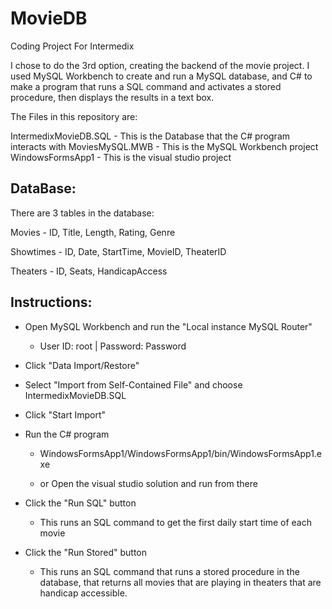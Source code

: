 # MovieDB
Coding Project For Intermedix

I chose to do the 3rd option, creating the backend of the movie project.  I used MySQL Workbench to create and run a MySQL database, and C# to make a program that runs a SQL command and activates a stored procedure, then displays the results in a text box.

The Files in this repository are:

IntermedixMovieDB.SQL - This is the Database that the C# program interacts with
MoviesMySQL.MWB - This is the MySQL Workbench project
WindowsFormsApp1 - This is the visual studio project

DataBase:
------

There are 3 tables in the database:

Movies - ID, Title, Length, Rating, Genre

Showtimes - ID, Date, StartTime, MovieID, TheaterID

Theaters - ID, Seats, HandicapAccess

Instructions:
---------

- Open MySQL Workbench and run the "Local instance MySQL Router"

   - User ID: root | Password: Password
    
- Click "Data Import/Restore"

- Select "Import from Self-Contained File" and choose IntermedixMovieDB.SQL

- Click "Start Import"

- Run the C# program

   - WindowsFormsApp1/WindowsFormsApp1/bin/WindowsFormsApp1.exe
    
   - or Open the visual studio solution and run from there
    
- Click the "Run SQL" button 

   - This runs an SQL command to get the first daily start time of each movie
    
- Click the "Run Stored" button

   - This runs an SQL command that runs a stored procedure in the database, that returns all movies that are playing in theaters that are handicap accessible.
